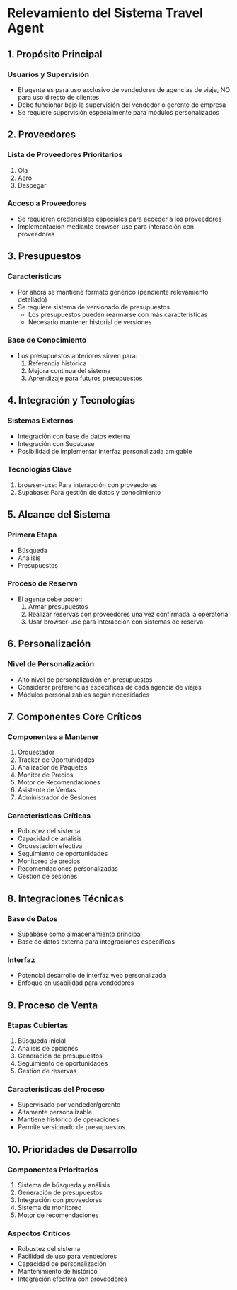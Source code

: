 # Relevamiento del Sistema Travel Agent

## 1. Propósito Principal

### Usuarios y Supervisión
- El agente es para uso exclusivo de vendedores de agencias de viaje, NO para uso directo de clientes
- Debe funcionar bajo la supervisión del vendedor o gerente de empresa
- Se requiere supervisión especialmente para módulos personalizados

## 2. Proveedores

### Lista de Proveedores Prioritarios
1. Ola
2. Aero
3. Despegar

### Acceso a Proveedores
- Se requieren credenciales especiales para acceder a los proveedores
- Implementación mediante browser-use para interacción con proveedores

## 3. Presupuestos

### Características
- Por ahora se mantiene formato genérico (pendiente relevamiento detallado)
- Se requiere sistema de versionado de presupuestos
  - Los presupuestos pueden rearmarse con más características
  - Necesario mantener historial de versiones

### Base de Conocimiento
- Los presupuestos anteriores sirven para:
  1. Referencia histórica
  2. Mejora continua del sistema
  3. Aprendizaje para futuros presupuestos

## 4. Integración y Tecnologías

### Sistemas Externos
- Integración con base de datos externa
- Integración con Supabase
- Posibilidad de implementar interfaz personalizada amigable

### Tecnologías Clave
1. browser-use: Para interacción con proveedores
2. Supabase: Para gestión de datos y conocimiento

## 5. Alcance del Sistema

### Primera Etapa
- Búsqueda
- Análisis
- Presupuestos

### Proceso de Reserva
- El agente debe poder:
  1. Armar presupuestos
  2. Realizar reservas con proveedores una vez confirmada la operatoria
  3. Usar browser-use para interacción con sistemas de reserva

## 6. Personalización

### Nivel de Personalización
- Alto nivel de personalización en presupuestos
- Considerar preferencias específicas de cada agencia de viajes
- Módulos personalizables según necesidades

## 7. Componentes Core Críticos

### Componentes a Mantener
1. Orquestador
2. Tracker de Oportunidades
3. Analizador de Paquetes
4. Monitor de Precios
5. Motor de Recomendaciones
6. Asistente de Ventas
7. Administrador de Sesiones

### Características Críticas
- Robustez del sistema
- Capacidad de análisis
- Orquestación efectiva
- Seguimiento de oportunidades
- Monitoreo de precios
- Recomendaciones personalizadas
- Gestión de sesiones

## 8. Integraciones Técnicas

### Base de Datos
- Supabase como almacenamiento principal
- Base de datos externa para integraciones específicas

### Interfaz
- Potencial desarrollo de interfaz web personalizada
- Enfoque en usabilidad para vendedores

## 9. Proceso de Venta

### Etapas Cubiertas
1. Búsqueda inicial
2. Análisis de opciones
3. Generación de presupuestos
4. Seguimiento de oportunidades
5. Gestión de reservas

### Características del Proceso
- Supervisado por vendedor/gerente
- Altamente personalizable
- Mantiene histórico de operaciones
- Permite versionado de presupuestos

## 10. Prioridades de Desarrollo

### Componentes Prioritarios
1. Sistema de búsqueda y análisis
2. Generación de presupuestos
3. Integración con proveedores
4. Sistema de monitoreo
5. Motor de recomendaciones

### Aspectos Críticos
- Robustez del sistema
- Facilidad de uso para vendedores
- Capacidad de personalización
- Mantenimiento de histórico
- Integración efectiva con proveedores
